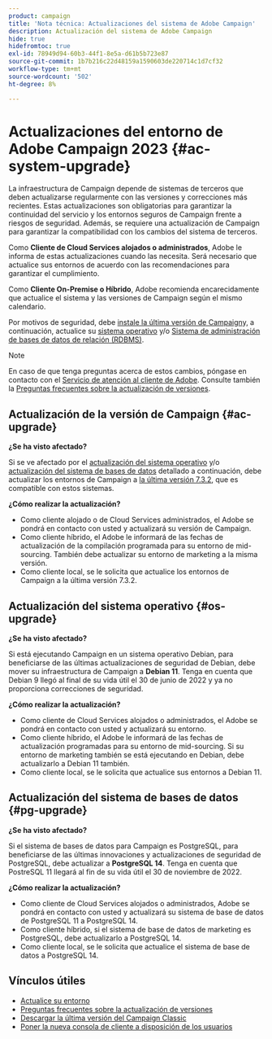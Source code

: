 ```yaml
---
product: campaign
title: 'Nota técnica: Actualizaciones del sistema de Adobe Campaign'
description: Actualización del sistema de Adobe Campaign
hide: true
hidefromtoc: true
exl-id: 78949d94-60b3-44f1-8e5a-d61b5b723e87
source-git-commit: 1b7b216c22d48159a1590603de220714c1d7cf32
workflow-type: tm+mt
source-wordcount: '502'
ht-degree: 8%

---
```


# Actualizaciones del entorno de Adobe Campaign 2023 {#ac-system-upgrade}

La infraestructura de Campaign depende de sistemas de terceros que deben actualizarse regularmente con las versiones y correcciones más recientes. Estas actualizaciones son obligatorias para garantizar la continuidad del servicio y los entornos seguros de Campaign frente a riesgos de seguridad. Además, se requiere una actualización de Campaign para garantizar la compatibilidad con los cambios del sistema de terceros.

Como **Cliente de Cloud Services alojados o administrados**, Adobe le informa de estas actualizaciones cuando las necesita. Será necesario que actualice sus entornos de acuerdo con las recomendaciones para garantizar el cumplimiento.

Como **Cliente On-Premise o Híbrido**, Adobe recomienda encarecidamente que actualice el sistema y las versiones de Campaign según el mismo calendario.

Por motivos de seguridad, debe [instale la última versión de Campaign](#ac-upgrade)y, a continuación, actualice su [sistema operativo](#os-upgrade) y/o [Sistema de administración de bases de datos de relación (RDBMS)](#pg-upgrade).

>[!NOTE]
>
>En caso de que tenga preguntas acerca de estos cambios, póngase en contacto con el [Servicio de atención al cliente de Adobe](https://helpx.adobe.com/es/enterprise/admin-guide.html/enterprise/using/support-for-experience-cloud.ug.html). Consulte también la [Preguntas frecuentes sobre la actualización de versiones](../../platform/using/faq-build-upgrade.md).

## Actualización de la versión de Campaign {#ac-upgrade}

**¿Se ha visto afectado?**

Si se ve afectado por el [actualización del sistema operativo](#os-upgrade) y/o [actualización del sistema de bases de datos](#pg-upgrade) detallado a continuación, debe actualizar los entornos de Campaign a [la última versión 7.3.2](../../rn/using/latest-release.m#release-7-3-2), que es compatible con estos sistemas.

**¿Cómo realizar la actualización?**

* Como cliente alojado o de Cloud Services administrados, el Adobe se pondrá en contacto con usted y actualizará su versión de Campaign.
* Como cliente híbrido, el Adobe le informará de las fechas de actualización de la compilación programada para su entorno de mid-sourcing. También debe actualizar su entorno de marketing a la misma versión.
* Como cliente local, se le solicita que actualice los entornos de Campaign a la última versión 7.3.2.


## Actualización del sistema operativo {#os-upgrade}

**¿Se ha visto afectado?**

Si está ejecutando Campaign en un sistema operativo Debian, para beneficiarse de las últimas actualizaciones de seguridad de Debian, debe mover su infraestructura de Campaign a **Debian 11**. Tenga en cuenta que Debian 9 llegó al final de su vida útil el 30 de junio de 2022 y ya no proporciona correcciones de seguridad.

**¿Cómo realizar la actualización?**

* Como cliente de Cloud Services alojados o administrados, el Adobe se pondrá en contacto con usted y actualizará su entorno.
* Como cliente híbrido, el Adobe le informará de las fechas de actualización programadas para su entorno de mid-sourcing. Si su entorno de marketing también se está ejecutando en Debian, debe actualizarlo a Debian 11 también.
* Como cliente local, se le solicita que actualice sus entornos a Debian 11.

## Actualización del sistema de bases de datos {#pg-upgrade}

**¿Se ha visto afectado?**

Si el sistema de bases de datos para Campaign es PostgreSQL, para beneficiarse de las últimas innovaciones y actualizaciones de seguridad de PostgreSQL, debe actualizar a **PostgreSQL 14**. Tenga en cuenta que PostreSQL 11 llegará al fin de su vida útil el 30 de noviembre de 2022.

**¿Cómo realizar la actualización?**

* Como cliente de Cloud Services alojados o administrados, Adobe se pondrá en contacto con usted y actualizará su sistema de base de datos de PostgreSQL 11 a PostgreSQL 14.
* Como cliente híbrido, si el sistema de base de datos de marketing es PostgreSQL, debe actualizarlo a PostgreSQL 14.
* Como cliente local, se le solicita que actualice el sistema de base de datos a PostgreSQL 14.


## Vínculos útiles

* [Actualice su entorno](../../production/using/build-upgrade.md)
* [Preguntas frecuentes sobre la actualización de versiones](../../platform/using/faq-build-upgrade.md)
* [Descargar la última versión del Campaign Classic](https://experience.adobe.com/#/downloads/content/software-distribution/es/campaign.html)
* [Poner la nueva consola de cliente a disposición de los usuarios](../../installation/using/client-console-availability-for-windows.md)
